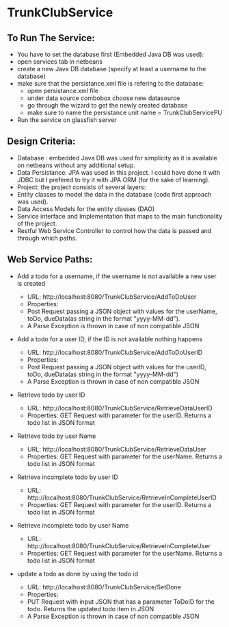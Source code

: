 # TrunkClubService

## To Run The Service:
*  You have to set the database first (Embedded Java DB was used):
  * open services tab in netbeans
  * create a new Java DB database (specify at least a username to the database)
* make sure that the persistance.xml file is refering to the database:
  * open persistance.xml file
  * under data source combobox choose new datasource
  * go through the wizard to get the newly created database
  * make sure to name the persistance unit name = TrunkClubServicePU
* Run the service on glassfish server


## Design Criteria:
 * Database : embedded Java DB was used for simplicity as it is available on netbeans without any additional setup.
 * Data Persistance: JPA was used in this project. I could have done it with JDBC but I prefered to try it with JPA ORM (for the sake of learning).
 * Project: 
 the project consists of several layers:
  * Entity classes to model the data in the database (code first approach was used).
  * Data Access Models for the entity classes (DAO)
  * Service interface and Implementation that maps to the main functionality of the project.
  * Restful Web Service Controller to control how the data is passed and through which paths.

## Web Service Paths:
* Add a todo for a username, if the username is not available a new user is created
  * URL:        http://localhost:8080/TrunkClubService/AddToDoUser
  * Properties: 
   * Post Request passing a JSON object with values for the userName, toDo, dueData(as string in the format "yyyy-MM-dd").
   * A Parse Exception is thrown in case of non compatible JSON

* Add a todo for a user ID, if the ID is not available nothing happens
  * URL:        http://localhost:8080/TrunkClubService/AddToDoUserID
  * Properties: 
   * Post Request passing a JSON object with values for the userID, toDo, dueData(as string in the format "yyyy-MM-dd")
   * A Parse Exception is thrown in case of non compatible JSON

* Retrieve todo by user ID 
  * URL:        http://localhost:8080/TrunkClubService/RetrieveDataUserID
  * Properties: GET Request with parameter for the userID. Returns a todo list in JSON format

* Retrieve todo by user Name 
  * URL:        http://localhost:8080/TrunkClubService/RetrieveDataUser
  * Properties: GET Request with parameter for the userName. Returns a todo list in JSON format

* Retrieve incomplete todo by user ID 
  * URL:        http://localhost:8080/TrunkClubService/RetrieveInCompleteUserID
  * Properties: GET Request with parameter for the userID. Returns a todo list in JSON format

* Retrieve incomplete todo by user Name 
  * URL:        http://localhost:8080/TrunkClubService/RetrieveInCompleteUser
  * Properties: GET Request with parameter for the userName. Returns a todo list in JSON format

* update a todo as done by using the todo id 
  * URL:        http://localhost:8080/TrunkClubService/SetDone
  * Properties: 
   * PUT Request with input JSON that has a parameter ToDoID for the todo. Returns the updated todo item in JSON 
   * A Parse Exception is thrown in case of non compatible JSON
